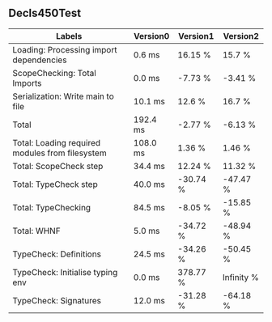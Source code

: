 
## Decls450Test

Labels|Version0|Version1|Version2
---|---|---|---
Loading: Processing import dependencies|0.6 ms|16.15 %|15.7 %
ScopeChecking: Total Imports|0.0 ms|-7.73 %|-3.41 %
Serialization: Write main to file|10.1 ms|12.6 %|16.7 %
Total|192.4 ms|-2.77 %|-6.13 %
Total: Loading required modules from filesystem|108.0 ms|1.36 %|1.46 %
Total: ScopeCheck step|34.4 ms|12.24 %|11.32 %
Total: TypeCheck step|40.0 ms|-30.74 %|-47.47 %
Total: TypeChecking|84.5 ms|-8.05 %|-15.85 %
Total: WHNF|5.0 ms|-34.72 %|-48.94 %
TypeCheck: Definitions|24.5 ms|-34.26 %|-50.45 %
TypeCheck: Initialise typing env|0.0 ms|378.77 %|Infinity %
TypeCheck: Signatures|12.0 ms|-31.28 %|-64.18 %

